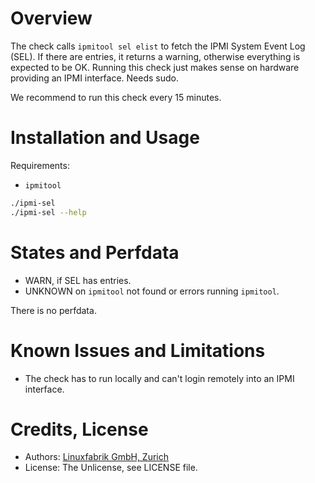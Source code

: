 # Overview

The check calls `ipmitool sel elist` to fetch the IPMI System Event Log (SEL). If there are entries, it returns a warning, otherwise everything is expected to be OK. Running this check just makes sense on hardware providing an IPMI interface. Needs sudo.

We recommend to run this check every 15 minutes.


# Installation and Usage

Requirements:
* `ipmitool`

```bash
./ipmi-sel
./ipmi-sel --help
```


# States and Perfdata

* WARN, if SEL has entries.
* UNKNOWN on `ipmitool` not found or errors running `ipmitool`.

There is no perfdata.


# Known Issues and Limitations

* The check has to run locally and can't login remotely into an IPMI interface.


# Credits, License

* Authors: [Linuxfabrik GmbH, Zurich](https://www.linuxfabrik.ch)
* License: The Unlicense, see LICENSE file.